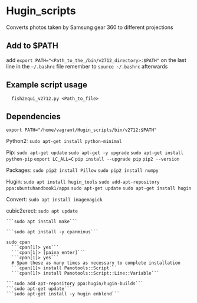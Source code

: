 # Hugin_scripts
Converts photos taken by Samsung gear 360 to different projections

## Add to $PATH
add ```export PATH="<Path_to_the_/bin/v2712_directory>:$PATH"```
on the last line in the ```~/.bashrc``` file
remember to ```source ~/.bashrc``` afterwards

## Example script usage
```
  fish2equi_v2712.py <Path_to_file>
```

## Dependencies


```export PATH="/home/vagrant/Hugin_scripts/bin/v2712:$PATH"```

Python2:
	```sudo apt-get install python-minimal```

Pip:
	```sudo apt-get update```
	```sudo apt-get -y upgrade```
	```sudo apt-get install python-pip```
	```export LC_ALL=C```
	```pip install --upgrade pip```
	```pip2 --version```

Packages:
	```sudo pip2 install Pillow```
	```sudo pip2 install numpy```

Hugin:
	```sudo apt install hugin_tools```
	```sudo add-apt-repository ppa:ubuntuhandbook1/apps```
	```sudo apt-get update```
	```sudo apt-get install hugin```

Convert:
	```sudo apt install imagemagick```

cubic2erect:
	```sudo apt update```

	```sudo apt install make```

	```sudo apt install -y cpanminus```
	
	sudo cpan
	  ```cpan[1]> yes```
	  ```cpan[1]> [paina enter]```
	  ```cpan[1]> yes```
	  # Spam these as many times as necessary to complete installation
	  ```cpan[1]> install Panotools::Script```
	  ```cpan[1]> install Panotools::Script::Line::Variable```

	```sudo add-apt-repository ppa:hugin/hugin-builds```
	```sudo apt-get update```
	```sudo apt-get install -y hugin enblend```
